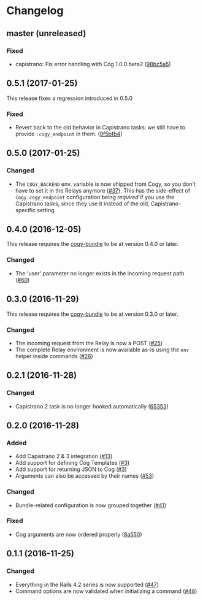 # Changelog

## master (unreleased)

### Fixed

- capistrano: Fix error handling with Cog 1.0.0.beta2 ([98bc5a5](https://github.com/skroutz/cogy/commit/98bc5a5))

## 0.5.1 (2017-01-25)

This release fixes a regression introduced in 0.5.0

### Fixed

- Revert back to the old behavior in Capistrano tasks: we still have
  to provide `:cogy_endpoint` in them. ([9f5bfb4](https://github.com/skroutz/cogy/commit/9f5bfb47aa5dc82390472693fab5822e3dbcb7fb))

## 0.5.0 (2017-01-25)

### Changed

- The `COGY_BACKEND` env. variable is now shipped from Cogy, so you don't have
  to set it in the Relays anymore ([#37](https://github.com/skroutz/cogy/issues/37)).
  This has the side-effect of `Cogy.cogy_endpoint` configuration being *required*
  if you use the Capistrano tasks, since they use it instead of the old,
  Capistrano-specific setting.

## 0.4.0 (2016-12-05)

This release requires the [cogy-bundle](https://github.com/skroutz/cogy-bundle)
to be at version 0.4.0 or later.

### Changed

- The 'user' parameter no longer exists in the incoming request path ([#60](https://github.com/skroutz/cogy/issues/60))

## 0.3.0 (2016-11-29)

This release requires the [cogy-bundle](https://github.com/skroutz/cogy-bundle)
to be at version 0.3.0 or later.

### Changed

- The incoming request from the Relay is now a POST ([#25](https://github.com/skroutz/cogy/issues/25))
- The complete Relay environment is now available as-is using the `env` helper
  inside commands ([#26](https://github.com/skroutz/cogy/issues/26))

## 0.2.1 (2016-11-28)

### Changed

- Capistrano 2 task is no longer hooked automatically ([65353](https://github.com/skroutz/cogy/commit/653532b1d673c64344f4e652044273224a2b005f))

## 0.2.0 (2016-11-28)

### Added

- Add Capistrano 2 & 3 integration ([#13](https://github.com/skroutz/cogy/issues/13))
- Add support for defining Cog Templates ([#3](https://github.com/skroutz/cogy/issues/3))
- Add support for returning JSON to Cog ([#3](https://github.com/skroutz/cogy/issues/3))
- Arguments can also be accessed by their names ([#53](https://github.com/skroutz/cogy/issues/53))

### Changed

- Bundle-related configuration is now grouped together ([#41](https://github.com/skroutz/cogy/issues/41))

### Fixed

- Cog arguments are now ordered properly ([8a550](https://github.com/skroutz/cogy/commit/8a55004ef80822a816a7c0e3fdd6202d968f8926))

## 0.1.1 (2016-11-25)

### Changed

- Everything in the Rails 4.2 series is now supported ([#47](https://github.com/skroutz/cogy/issues/47))
- Command options are now validated when initializing a command ([#48](https://github.com/skroutz/cogy/issues/48))
